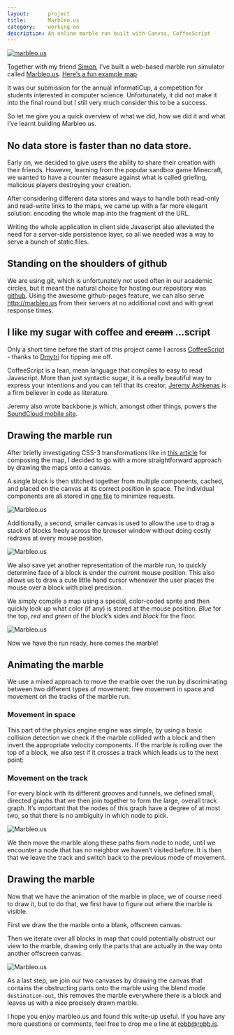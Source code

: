 ```yaml
---
layout:      project
title:       Marbleo.us
category:    working-on
description: An online marble run built with Canvas, CoffeeScript
---
```


<a href="http://marbleo.us/#GQIAAP8AAAYvAgAA_wAAFDwAAAA_AAAABwICAP8AAAQAAAAAAAAAABgCAgD_AAALAQEAAP8AAAYpAQAAGgcIAf8AAAU_AAAAPwEAAP8AAAU_AAAAPwEAAP8AAAU_AAAAKwAAAB4CBQD_AAAEAAAAAAAAAAAwBwgA_wAABAAAAAAAAAAAAAAAACwHCQD_AAADAQEAAP8AAAYpAQAA_wAAIgAAAAAAAAAAAAAAAAABAAD_AAADKQEAAP8AAAYpAQAA_wAAKQEBAAD_AAAGKQEAAP8AACkBAQAAFAAAARUAAAAVAAAAFQAAABUAAAAFBwkAKQEAABYAAAEVAAAAFQAAABUAAAAFBwkA_wAAARUAAAAVAAAAFQAAABUAAAAVAAAABQIGAP8AAA8AAAAAAAAAAAAAAAAAAAAAFAEAAP8AAAIAAAAAAAAAAAAAAAAAAAAAMAIAAP8AAAIFAgAA_wAABjECAAAA=">
  <img src="/img/marbleous-screenshot-small.png" alt="marbleo.us" />
</a>

Together with my friend [Simon][simon], I’ve built a web-based marble run simulator called [Marbleo.us][marbleo.us]. [Here’s a fun example map][try].

It was our submission for the annual informatiCup, a competition for students interested in computer science. Unfortunately, it did not make it into the final round but I still very much consider this to be a success.

So let me give you a quick overview of what we did, how we did it and what I’ve learnt building Marbleo.us.

## No data store is faster than no data store.
Early on, we decided to give users the ability to share their creation with their friends. However, learning from the popular sandbox game Minecraft, we wanted to have a counter measure against what is called griefing, malicious players destroying your creation.

After considering different data stores and ways to handle both read-only and read-write links to the maps, we came up with a far more elegant solution: encoding the whole map into the fragment of the URL.

Writing the whole application in client side Javascript also alleviated the need for a server-side persistence layer, so all we needed was a way to serve a bunch of static files.

## Standing on the shoulders of github
We are using git, which is unfortunately not used often in our academic circles, but it meant the natural choice for hosting our repository was [github][github]. Using the awesome github-pages feature, we can also serve http://marbleo.us from their servers at no additional cost and with great response times.

## I like my sugar with coffee and <strike>cream</strike> …script
Only a short time before the start of this project came I across [CoffeeScript][coffeescript] - thanks to [Dmytri][dmytri] for tipping me off.

CoffeeScript is a lean, mean language that compiles to easy to read Javascript.
More than just syntactic sugar, it is a really beautiful way to express your intentions and you can tell that its creator, [Jeremy Ashkenas][jeremy] is a firm believer in code as literature.

Jeremy also wrote backbone.js which, amongst other things, powers the
[SoundCloud mobile site][soundcloud_mobile].

## Drawing the marble run
After briefly investigating CSS-3 transformations like in [this article][transforms] for composing the map, I decided to go with a more straightforward approach by drawing the maps onto a canvas.

A single block is then stitched together from multiple components, cached, and placed on the canvas at its correct position in space. The individual components are all stored in [one file][texture_file] to minimize requests.

![Marbleo.us](/img/marbleous-compositing.png)

Additionally, a second, smaller canvas is used to allow the use to drag a stack of blocks freely across the browser window without doing costly redraws at every mouse position.

![Marbleo.us](/img/marbleous-canvases.png)

We also save yet another representation of the marble run, to quickly determine face of a block is under the current mouse position.
This also allows us to draw a cute little hand cursor whenever the user places the mouse over a block with pixel precision.

We simply compile a map using a special, color-coded sprite and then quickly look up what color (if any) is stored at the mouse position.
_Blue_ for the top, _red_ and _green_ of the block’s sides and _black_ for the floor.

![Marbleo.us](/img/marbleous-hitmap.png)

Now we have the run ready, here comes the marble!

## Animating the marble

We use a mixed approach to move the marble over the run by discriminating between two different types of movement: free movement in space and movement on the tracks of the marble run.

### Movement in space

This part of the physics engine engine was simple, by using a basic collision detection we check if the marble collided with a block and then invert the appropriate velocity components. If the marble is rolling over the top of a block, we also test if it crosses a track which leads us to the next point:

### Movement on the track

For every block with its different grooves and tunnels, we defined small, directed graphs that we then join together to form the large, overall track graph.
It’s important that the nodes of this graph have a degree of at most two, so that there is no ambiguity in which node to pick.

![Marbleo.us](/img/marbleous-tracks.png)

We then move the marble along these paths from node to node, until we encounter a node that has no neighbor we haven’t visited before. It is then that we leave the track and switch back to the previous mode of movement.

## Drawing the marble

Now that we have the animation of the marble in place, we of course need to draw it, but to do that, we first have to figure out where the marble is visible.

First we draw the the marble onto a blank, offscreen canvas.

Then we iterate over all blocks in map that could potentially obstruct our view to the marble, drawing only the parts that are actually in the way onto another offscreen canvas.

![Marbleo.us](/img/marbleous-visibility.png)

As a last step, we join our two canvases by drawing the canvas that contains the obstructing parts onto the marble using the blend mode `destination-out`, this removes the marble everywhere there is a block and leaves us with a nice precisely drawn marble.

I hope you enjoy marbleo.us and found this write-up useful. If you have any more questions or comments, feel free to drop me a line at [robb@robb.is](mailto:robb@robb.is).

[coffeescript]:      http://coffeescript.org
[dmytri]:            http://dmytri.info/
[jeremy]:            https://github.com/jashkenas
[marbleo.us]:        http://marbleo.us
[texture_file]:      https://github.com/robb/Marbleo.us/blob/master/src/img/textures.png
[try]:               http://marbleo.us/#GQIAAP8AAAYvAgAA_wAAFDwAAAA_AAAABwICAP8AAAQAAAAAAAAAABgCAgD_AAALAQEAAP8AAAYpAQAAGgcIAf8AAAU_AAAAPwEAAP8AAAU_AAAAPwEAAP8AAAU_AAAAKwAAAB4CBQD_AAAEAAAAAAAAAAAwBwgA_wAABAAAAAAAAAAAAAAAACwHCQD_AAADAQEAAP8AAAYpAQAA_wAAIgAAAAAAAAAAAAAAAAABAAD_AAADKQEAAP8AAAYpAQAA_wAAKQEBAAD_AAAGKQEAAP8AACkBAQAAFAAAARUAAAAVAAAAFQAAABUAAAAFBwkAKQEAABYAAAEVAAAAFQAAABUAAAAFBwkA_wAAARUAAAAVAAAAFQAAABUAAAAVAAAABQIGAP8AAA8AAAAAAAAAAAAAAAAAAAAAFAEAAP8AAAIAAAAAAAAAAAAAAAAAAAAAMAIAAP8AAAIFAgAA_wAABjECAAAA=
[transforms]:        http://cssatoms.com/miscellaneous/create-a-3d-cube-in-pure-css3/
[simon]:             http://simon-hohberg.de
[github]:            https://github.com/robb/Marbleo.us
[soundcloud_mobile]: https://m.soundcloud.com
